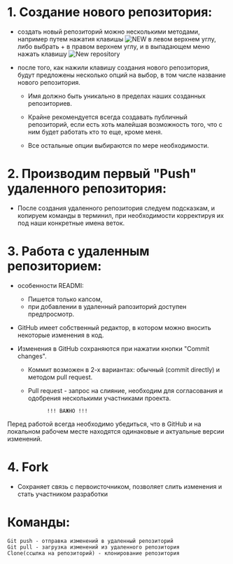 # 1. Создание нового репозитория:

* создать новый репозиторий можно несколькими методами, например путем нажатия клавишы ![NEW](New1.jpg) в левом верхнем углу, либо выбрать + в правом верхнем углу, и в выпадающем меню нажать клавишу ![New repository](New2.jpg)

* после того, как нажили клавишу создания нового репозитория, будут предложены несколько опций на выбор, в том числе название нового репозитория. 
    * Имя должно быть уникально в пределах наших созданных репозиториев.

    * Крайне рекомендуется всегда создавать публичный репозиторий, если есть хоть малейшая возможность того, что с ним будет работать кто то еще, кроме меня.

    * Все остальные опции выбираются по мере необходимости.
# 2. Производим первый "Push" удаленного репозитория:

* После создания удаленного репозитория следуем подсказкам, и копируем команды в терминил, при необходимости корректируя их под наши конкретные имена веток. 

# 3. Работа с удаленным репозиторием:

* особенности READMI:
    * Пишется только капсом,
    * при добавлении в удаленный рапозиторий доступен предпросмотр.

* GitHub имеет собственный редактор, в котором можно вносить некоторые изменения в код.
* Изменения в GitHub сохраняются при нажатии кнопки "Commit changes".
    * Коммит возможен в 2-х вариантах: обычный (commit directly) и методом pull request.
    * Pull request - запрос на слияние, необходим для согласования и одобрения несколькими участниками проекта.


                !!! ВАЖНО !!!

 Перед работой всегда необходимо убедиться, что в GitHub и на локальном рабочем месте находятся одинаковые и актуальные версии изменений.

# 4. Fork
* Сохраняет связь с первоисточником, позволяет слить изменения и стать участником разработки

# Команды:
    Git push - отправка изменений в удаленный репозиторий
    Git pull - загрузка изменений из удаленного репозитория
    Clone(ссылка на репозиторий) - клонирование репозитория